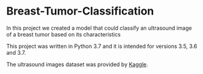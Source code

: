 # Breast-Tumor-Classification
In this project we created a model that could classify an ultrasound image of a breast tumor based on its characteristics

This project was written in Python 3.7 and it is intended for versions 3.5, 3.6 and 3.7.

The ultrasound images dataset was provided by [Kaggle](https://www.kaggle.com/datasets/aryashah2k/breast-ultrasound-images-dataset?datasetId=1209633&sortBy=voteCount).
